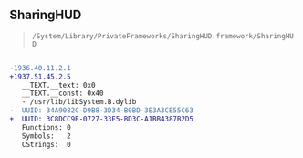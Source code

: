 ## SharingHUD

> `/System/Library/PrivateFrameworks/SharingHUD.framework/SharingHUD`

```diff

-1936.40.11.2.1
+1937.51.45.2.5
   __TEXT.__text: 0x0
   __TEXT.__const: 0x40
   - /usr/lib/libSystem.B.dylib
-  UUID: 34A9082C-D9B8-3D34-B0BD-3E3A3CE55C63
+  UUID: 3C8DCC9E-0727-33E5-BD3C-A1BB4387B2D5
   Functions: 0
   Symbols:   2
   CStrings:  0

```
